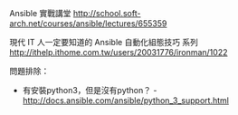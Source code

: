Ansible 實戰講堂
http://school.soft-arch.net/courses/ansible/lectures/655359

現代 IT 人一定要知道的 Ansible 自動化組態技巧 系列
http://ithelp.ithome.com.tw/users/20031776/ironman/1022


問題排除：
* 有安裝python3，但是沒有python？ - http://docs.ansible.com/ansible/python_3_support.html

